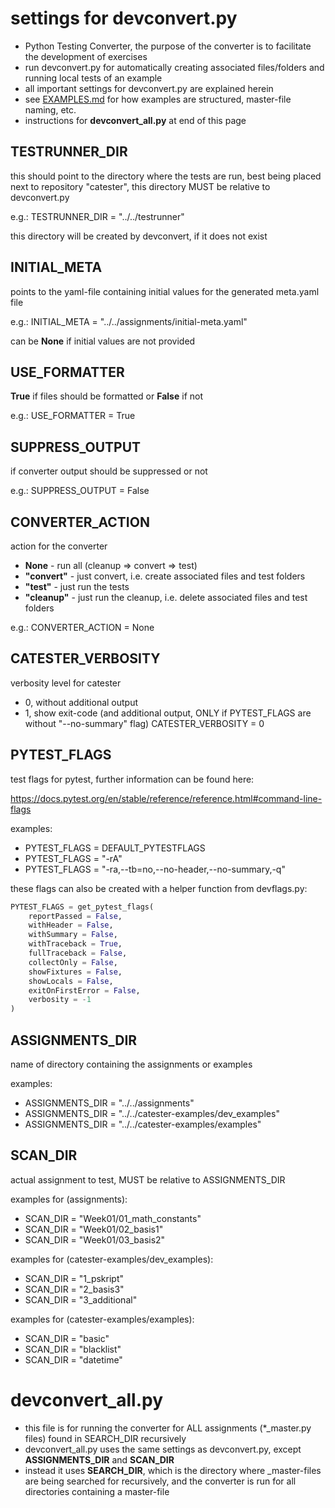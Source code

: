 # settings for devconvert.py
- Python Testing Converter, the purpose of the converter is to facilitate the development of exercises
- run devconvert.py for automatically creating associated files/folders and running local tests of an example
- all important settings for devconvert.py are explained herein
- see [EXAMPLES.md](doc/EXAMPLES.md) for how examples are structured, master-file naming, etc.
- instructions for **devconvert_all.py** at end of this page

## TESTRUNNER_DIR
this should point to the directory where the tests are run, best being placed next to repository "catester", this directory MUST be relative to devconvert.py

e.g.: TESTRUNNER_DIR = "../../testrunner"

this directory will be created by devconvert, if it does not exist

## INITIAL_META
points to the yaml-file containing initial values for the generated meta.yaml file

e.g.: INITIAL_META = "../../assignments/initial-meta.yaml"

can be **None** if initial values are not provided

## USE_FORMATTER
**True** if files should be formatted or **False** if not

e.g.: USE_FORMATTER = True

## SUPPRESS_OUTPUT
if converter output should be suppressed or not

e.g.: SUPPRESS_OUTPUT = False

## CONVERTER_ACTION
action for the converter
- **None** - run all (cleanup => convert => test)
- **"convert"** - just convert, i.e. create associated files and test folders
- **"test"** - just run the tests
- **"cleanup"** - just run the cleanup, i.e. delete associated files and test folders

e.g.: CONVERTER_ACTION = None

## CATESTER_VERBOSITY
verbosity level for catester
- 0, without additional output
- 1, show exit-code (and additional output, ONLY if PYTEST_FLAGS are without "--no-summary" flag)
CATESTER_VERBOSITY = 0

## PYTEST_FLAGS
test flags for pytest, further information can be found here:

https://docs.pytest.org/en/stable/reference/reference.html#command-line-flags

examples:
- PYTEST_FLAGS = DEFAULT_PYTESTFLAGS
- PYTEST_FLAGS = "-rA"
- PYTEST_FLAGS = "-ra,--tb=no,--no-header,--no-summary,-q"

these flags can also be created with a helper function from devflags.py:
```python
PYTEST_FLAGS = get_pytest_flags(
    reportPassed = False,
    withHeader = False,
    withSummary = False,
    withTraceback = True,
    fullTraceback = False,
    collectOnly = False,
    showFixtures = False,
    showLocals = False,
    exitOnFirstError = False,
    verbosity = -1
)
```

## ASSIGNMENTS_DIR
name of directory containing the assignments or examples

examples:
- ASSIGNMENTS_DIR = "../../assignments"
- ASSIGNMENTS_DIR = "../../catester-examples/dev_examples"
- ASSIGNMENTS_DIR = "../../catester-examples/examples"

## SCAN_DIR
actual assignment to test, MUST be relative to ASSIGNMENTS_DIR

examples for (assignments):
- SCAN_DIR = "Week01/01_math_constants"
- SCAN_DIR = "Week01/02_basis1"
- SCAN_DIR = "Week01/03_basis2"

examples for (catester-examples/dev_examples):
- SCAN_DIR = "1_pskript"
- SCAN_DIR = "2_basis3"
- SCAN_DIR = "3_additional"

examples for (catester-examples/examples):
- SCAN_DIR = "basic"
- SCAN_DIR = "blacklist"
- SCAN_DIR = "datetime"

# devconvert_all.py
- this file is for running the converter for ALL assignments (*_master.py files) found in SEARCH_DIR recursively
- devconvert_all.py uses the same settings as devconvert.py, except **ASSIGNMENTS_DIR** and **SCAN_DIR**
- instead it uses **SEARCH_DIR**, which is the directory where _master-files are being searched for recursively, and the converter is run for all directories containing a master-file
